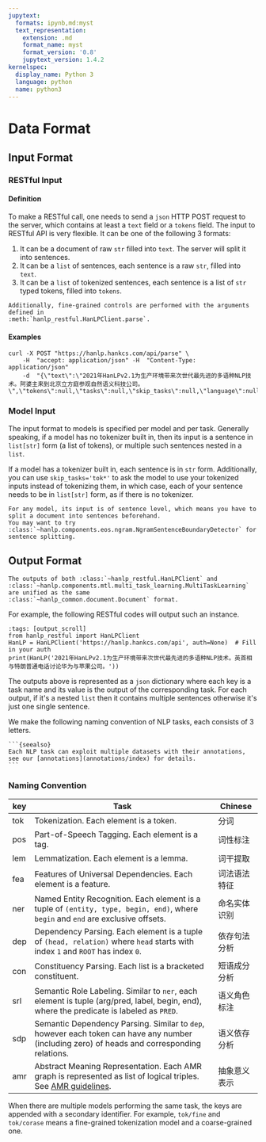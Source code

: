 ```yaml
---
jupytext:
  formats: ipynb,md:myst
  text_representation:
    extension: .md
    format_name: myst
    format_version: '0.8'
    jupytext_version: 1.4.2
kernelspec:
  display_name: Python 3
  language: python
  name: python3
---
```


# Data Format


## Input Format

### RESTful Input

#### Definition

To make a RESTful call, one needs to send a `json` HTTP POST request to the server, which contains at least a `text` 
field or a `tokens` field. The input to RESTful API is very flexible. It can be one of the following 3 formats:

1. It can be a document of raw `str` filled into `text`. The server will split it into sentences.
1. It can be a `list` of sentences, each sentence is a raw `str`, filled into `text`.
1. It can be a `list` of tokenized sentences, each sentence is a list of `str` typed tokens, filled into `tokens`.

```{eval-rst}
Additionally, fine-grained controls are performed with the arguments defined in 
:meth:`hanlp_restful.HanLPClient.parse`.
```


#### Examples

```shell script
curl -X POST "https://hanlp.hankcs.com/api/parse" \ 
    -H  "accept: application/json" -H  "Content-Type: application/json" 
    -d  "{\"text\":\"2021年HanLPv2.1为生产环境带来次世代最先进的多语种NLP技术。阿婆主来到北京立方庭参观自然语义科技公司。\",\"tokens\":null,\"tasks\":null,\"skip_tasks\":null,\"language\":null}"
```

### Model Input

The input format to models is specified per model and per task. Generally speaking, if a model has no tokenizer built in, then its input is
a sentence in `list[str]` form (a list of tokens), or multiple such sentences nested in a `list`.

If a model has a tokenizer built in, each sentence is in `str` form. 
Additionally, you can use `skip_tasks='tok*'` to ask the model to use your tokenized inputs instead of tokenizing 
them, in which case, each of your sentence needs to be in `list[str]` form, as if there is no tokenizer.

```{eval-rst}
For any model, its input is of sentence level, which means you have to split a document into sentences beforehand. 
You may want to try :class:`~hanlp.components.eos.ngram.NgramSentenceBoundaryDetector` for sentence splitting.
```

## Output Format


```{eval-rst}
The outputs of both :class:`~hanlp_restful.HanLPClient` and 
:class:`~hanlp.components.mtl.multi_task_learning.MultiTaskLearning` are unified as the same 
:class:`~hanlp_common.document.Document` format.
```

For example, the following RESTful codes will output such an instance.

```{code-cell} ipython3
:tags: [output_scroll]
from hanlp_restful import HanLPClient
HanLP = HanLPClient('https://hanlp.hankcs.com/api', auth=None)  # Fill in your auth
print(HanLP('2021年HanLPv2.1为生产环境带来次世代最先进的多语种NLP技术。英首相与特朗普通电话讨论华为与苹果公司。'))
```

The outputs above is represented as a `json` dictionary where each key is a task name and its value is 
the output of the corresponding task.
For each output, if it's a nested `list` then it contains multiple sentences otherwise it's just one single sentence.

We make the following naming convention of NLP tasks, each consists of 3 letters.

````{margin} **How about annotations?**
```{seealso}
Each NLP task can exploit multiple datasets with their annotations, see our [annotations](annotations/index) for details.
```
````

### Naming Convention 

| key  | Task                                                         | Chinese      |
| ---- | ------------------------------------------------------------ | ------------ |
| tok  | Tokenization. Each element is a token.                       | 分词         |
| pos  | Part-of-Speech Tagging. Each element is a tag.               | 词性标注     |
| lem  | Lemmatization. Each element is a lemma.                      | 词干提取     |
| fea  | Features of Universal Dependencies. Each element is a feature. | 词法语法特征 |
| ner  | Named Entity Recognition. Each element is a tuple of `(entity, type, begin, end)`, where `begin` and `end` are exclusive offsets. | 命名实体识别 |
| dep  | Dependency Parsing. Each element is a tuple of `(head, relation)` where `head` starts with index `1` and `ROOT` has index `0`. | 依存句法分析 |
| con  | Constituency Parsing. Each list is a bracketed constituent.  | 短语成分分析 |
| srl  | Semantic Role Labeling. Similar to `ner`, each element is tuple (arg/pred, label, begin, end), where the predicate is labeled as `PRED`. | 语义角色标注 |
| sdp  | Semantic Dependency Parsing. Similar to `dep`, however each token can have any number (including zero) of heads and corresponding relations. | 语义依存分析 |
| amr  | Abstract Meaning Representation. Each AMR graph is represented as list of logical triples. See [AMR guidelines](https://github.com/amrisi/amr-guidelines/blob/master/amr.md#example). | 抽象意义表示 |

When there are multiple models performing the same task, the keys are appended with a secondary identifier. For example, `tok/fine` and `tok/corase` means a fine-grained tokenization model and a coarse-grained one.
